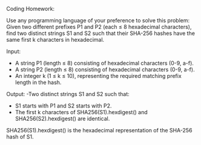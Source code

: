 Coding Homework:

Use any programming language of your preference to solve this problem: Given two different prefixes P1 and P2 (each ≤ 8 hexadecimal characters), find two distinct strings S1 and S2 such that their SHA-256 hashes have the same first k characters in hexadecimal.

Input:
- A string P1 (length ≤ 8) consisting of hexadecimal characters (0-9, a-f).
- A string P2 (length ≤ 8) consisting of hexadecimal characters (0-9, a-f).
- An integer k (1 ≤ k ≤ 10), representing the required matching prefix length in the hash.

Output:
-Two distinct strings S1 and S2 such that:
- S1 starts with P1 and S2 starts with P2.
- The first k characters of SHA256(S1).hexdigest() and SHA256(S2).hexdigest() are identical.

SHA256(S1).hexdigest()  is the hexadecimal representation of the SHA-256 hash of S1.